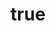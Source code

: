 ---
title: {
	'ru': 'Существа иных измерений',
	'en': 'Creatures of strange dimensions',
}
dateStart: 2020
dateEnd: 2023
# dateEnd: 2023-06-30
images: ['существа_иных_измерений.jpg']
extra: {
	'ru': 'бумага, спиртовые маркеры, акварель',
	'en': 'paper, marker pens, watercolour',
}
size: 'A4'
# size: '21 x 29.7 cm'
# display: false
text: {
	'ru': 'Работа, вдохновлённая Жоаном Миро',
	'en': 'An artwork inspired by Joan Miró',
}
---